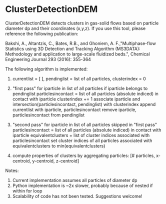 # ClusterDetectionDEM

ClusterDetectionDEM  detects clusters in gas-solid flows based on particle diameter dp and their coordinates (x,y,z). If you use this tool, please reference the following publication: 

Bakshi, A., Altantzis, C., Bates, R.B., and Ghoniem, A. F.,"Multiphase-flow Statistics using 3D Detection and Tracking Algorithm (MS3DATA): Methodology and application to large-scale fluidized beds.", Chemical Engineering Journal 293 (2016): 355-364


The following algorithm is implemented: 

1. currentlist = [ ], pendinglist = list of all particles, clusterindex = 0  

2. "first pass"
    for iparticle in list of all particles
      if iparticle belongs to pendinglist 
          particlesincontact = list of all particles (absolute indiced) in contact with iparticle
          clusterindex += 1
          associate iparticle and intersection(particlesincontact, pendinglist) with clusterindex 
          append currentlist with iparticle, particlesincontact
          remove iparticle, particlesincontact from pendinglist   
3. "second pass" 
    for iparticle in list of all particles skipped in "first pass" 
        particlesincontact = list of all particles (absolute indiced) in contact with iparticle
        equivalentclusters = list of cluster indices associated with particlesincontact 
        set cluster indices of all particles associated with equivalentclusters to min(equivalentclusters) 
4. compute properties of clusters by aggregating particles: [# particles, x-centroid, y-centroid, z-centroid]

Notes: 
1. Current implementation assumes all particles of diameter dp
2. Python implementation is ~2x slower, probably because of nested if within for loop 
3. Scalability of code has not been tested. Suggestions welcome! 

